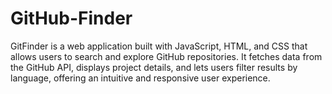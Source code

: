 # GitHub-Finder
GitFinder is a web application built with JavaScript, HTML, and CSS that allows users to search and explore GitHub repositories. It fetches data from the GitHub API, displays project details, and lets users filter results by language, offering an intuitive and responsive user experience.
